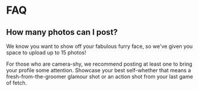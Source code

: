 # FAQ

## How many photos can I post?

We know you want to show off your fabulous furry face, so we've given you space to upload up to 15 photos!

For those who are camera-shy, we recommend posting at least one to bring your profile some attention.
Showcase your best self-whether that means a fresh-from-the-groomer glamour shot or an action shot from your last game of fetch.